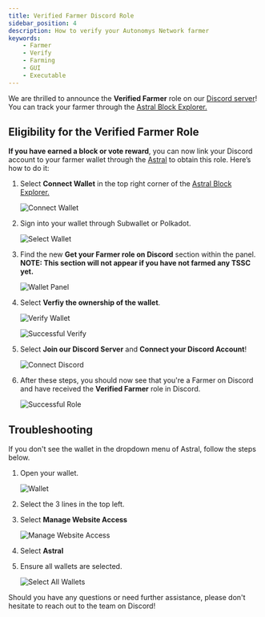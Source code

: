 ```yaml
---
title: Verified Farmer Discord Role
sidebar_position: 4
description: How to verify your Autonomys Network farmer
keywords:
    - Farmer
    - Verify
    - Farming
    - GUI
    - Executable
---
```


We are thrilled to announce the **Verified Farmer** role on our [Discord server](https://autonomys.xyz/discord)!
You can track your farmer through the [Astral Block Explorer.](https://astral.autonomys.xyz)

## Eligibility for the Verified Farmer Role

**If you have earned a block or vote reward**, you can now link your Discord account to your farmer wallet through the [Astral](https://astral.autonomys.xyz) to obtain this role. Here’s how to do it:

1. Select **Connect Wallet** in the top right corner of the [Astral Block Explorer.](https://astral.autonomys.xyz)
    
    ![Connect Wallet](/img/doc-imgs/verify-farmer/connect-wallet.png)


2. Sign into your wallet through Subwallet or Polkadot.

    ![Select Wallet](/img/doc-imgs/verify-farmer/select-wallet.png)


3. Find the new **Get your Farmer role on Discord** section within the panel. **NOTE: This section will not appear if you have not farmed any TSSC yet.**

    ![Wallet Panel](/img/doc-imgs/verify-farmer/wallet-panel.png)


4. Select **Verfiy the ownership of the wallet**.
    
    ![Verify Wallet](/img/doc-imgs/verify-farmer/verify-wallet.png)

    ![Successful Verify](/img/doc-imgs/verify-farmer/successful-verify.png)

5. Select **Join our Discord Server** and **Connect your Discord Account**!
    
    ![Connect Discord](/img/doc-imgs/verify-farmer/connect-discord.png)

6. After these steps, you should now see that you're a Farmer on Discord and have received the **Verified Farmer** role in Discord.

    ![Successful Role](/img/doc-imgs/verify-farmer/successful-role.png)


## Troubleshooting
If you don't see the wallet in the dropdown menu of Astral, follow the steps below.
1. Open your wallet.
    
    ![Wallet](/img/doc-imgs/verify-farmer/wallet.png)

2. Select the 3 lines in the top left.


3. Select **Manage Website Access**
    
    ![Manage Website Access](/img/doc-imgs/verify-farmer/manage-website-access.png)

4. Select **Astral**

5. Ensure all wallets are selected.

    ![Select All Wallets](/img/doc-imgs/verify-farmer/select-astral.png)


Should you have any questions or need further assistance, please don't hesitate to reach out to the team on Discord!